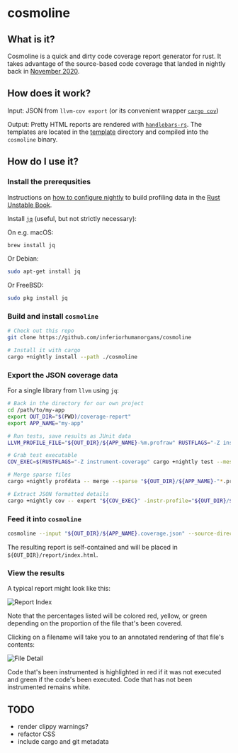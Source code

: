 # cosmoline

## What is it?
Cosmoline is a quick and dirty code coverage report generator for rust.  It takes advantage of the source-based code coverage that landed in nightly back in [November 2020](https://blog.rust-lang.org/inside-rust/2020/11/12/source-based-code-coverage.html).

## How does it work?

Input: JSON from `llvm-cov export` (or its convenient wrapper [`cargo cov`](https://github.com/kennytm/cov))

Output: Pretty HTML reports are rendered with [`handlebars-rs`](https://docs.rs/handlebars/4.1.0/handlebars).  The templates are located in the [template](./template) directory and compiled into the `cosmoline` binary.

## How do I use it?

### Install the prerequsities

Instructions on [how to configure nightly](https://doc.rust-lang.org/nightly/unstable-book/compiler-flags/instrument-coverage.html) to build profiling data in the [Rust Unstable Book](https://doc.rust-lang.org/nightly/unstable-book/the-unstable-book.html).

Install [`jq`](https://stedolan.github.io/jq/) (useful, but not strictly necessary):

On e.g. macOS:
```bash
brew install jq
```

Or Debian:
```bash
sudo apt-get install jq
```

Or FreeBSD:
```bash
sudo pkg install jq
```

### Build and install `cosmoline`

```bash
# Check out this repo
git clone https://github.com/inferiorhumanorgans/cosmoline

# Install it with cargo
cargo +nightly install --path ./cosmoline
```

### Export the JSON coverage data

For a single library from `llvm` using `jq`:

```bash
# Back in the directory for our own project
cd /path/to/my-app
export OUT_DIR="$(PWD)/coverage-report"
export APP_NAME="my-app"

# Run tests, save results as JUnit data
LLVM_PROFILE_FILE="${OUT_DIR}/${APP_NAME}-%m.profraw" RUSTFLAGS="-Z instrument-coverage" cargo +nightly test --lib -- -Z unstable-options --format=junit > ${OUT_DIR}/junit.xml

# Grab test executable
COV_EXEC=$(RUSTFLAGS="-Z instrument-coverage" cargo +nightly test --message-format=json --lib --no-run | jq -r "select(.profile.test == true) | .filenames[]" | head -1)

# Merge sparse files
cargo +nightly profdata -- merge --sparse "${OUT_DIR}/${APP_NAME}-"*.profraw -o "${OUT_DIR}/${APP_NAME}.profdata"

# Extract JSON formatted details
cargo +nightly cov -- export "${COV_EXEC}" -instr-profile="${OUT_DIR}/${APP_NAME}.profdata" > "${OUT_DIR}/${APP_NAME}.coverage.json"
```

### Feed it into `cosmoline`
```bash
cosmoline --input "${OUT_DIR}/${APP_NAME}.coverage.json" --source-directory "$(PWD)" --output-directory "${OUT_DIR}/report"
```

The resulting report is self-contained and will be placed in `${OUT_DIR}/report/index.html`.

### View the results

A typical report might look like this:

![Report Index](../screenshots/file-coverage.png?raw=true)

Note that the percentages listed will be colored red, yellow, or green depending on the proportion of the file that's been covered.

Clicking on a filename will take you to an annotated rendering of that file's contents:

![File Detail](../screenshots/file-detail.png?raw=true)

Code that's been instrumented is highlighted in red if it was not executed and green if the code's been executed.  Code that has not been instrumented remains white.

## TODO

* render clippy warnings?
* refactor CSS
* include cargo and git metadata

